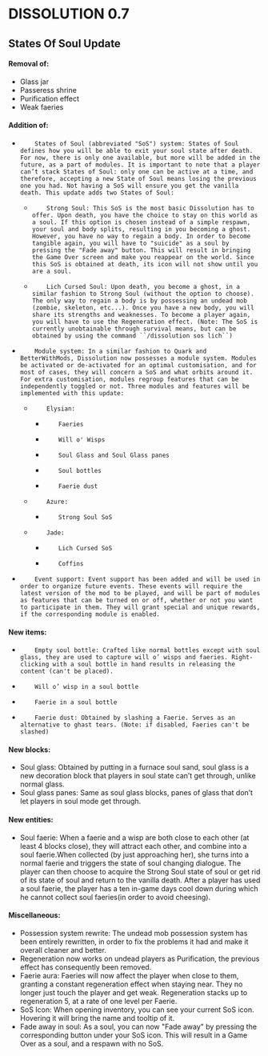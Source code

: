 # DISSOLUTION 0.7

## States Of Soul Update

#### Removal of:

- Glass jar
- Passeress shrine
- Purification effect
- Weak faeries

#### Addition of:

-         States of Soul (abbreviated "SoS") system: States of Soul defines how you will be able to exit your soul state after death. For now, there is only one available, but more will be added in the future, as a part of modules. It is important to note that a player can’t stack States of Soul: only one can be active at a time, and therefore, accepting a new State of Soul means losing the previous one you had. Not having a SoS will ensure you get the vanilla death. This update adds two States of Soul:
     -         Strong Soul: This SoS is the most basic Dissolution has to offer. Upon death, you have the choice to stay on this world as a soul. If this option is chosen instead of a simple respawn, your soul and body splits, resulting in you becoming a ghost. However, you have no way to regain a body. In order to become tangible again, you will have to "suicide" as a soul by pressing the "Fade away" button. This will result in bringing the Game Over screen and make you reappear on the world. Since this SoS is obtained at death, its icon will not show until you are a soul.
     -         Lich Cursed Soul: Upon death, you become a ghost, in a similar fashion to Strong Soul (without the option to choose). The only way to regain a body is by possessing an undead mob (zombie, skeleton, etc...). Once you have a new body, you will share its strengths and weaknesses. To become a player again, you will have to use the Regeneration effect. (Note: The SoS is currently unobtainable through survival means, but can be obtained by using the command ``/dissolution sos lich``)
-         Module system: In a similar fashion to Quark and BetterWithMods, Dissolution now possesses a module system. Modules be activated or de-activated for an optimal customisation, and for most of cases, they will concern a SoS and what orbits around it. For extra customisation, modules regroup features that can be independently toggled or not. Three modules and features will be implemented with this update: 
     -         Elysian:
          -         Faeries
          -         Will o' Wisps
          -         Soul Glass and Soul Glass panes
          -         Soul bottles
          -         Faerie dust
     -         Azure:
          -         Strong Soul SoS
     -         Jade:
          -         Lich Cursed SoS
          -         Coffins
-         Event support: Event support has been added and will be used in order to organize future events. These events will require the latest version of the mod to be played, and will be part of modules as features that can be turned on or off, whether or not you want to participate in them. They will grant special and unique rewards, if the corresponding module is enabled.

#### New items:

-         Empty soul bottle: Crafted like normal bottles except with soul glass, they are used to capture will o’ wisps and faeries. Right-clicking with a soul bottle in hand results in releasing the content (can't be placed).
-         Will o’ wisp in a soul bottle
-         Faerie in a soul bottle
-         Faerie dust: Obtained by slashing a Faerie. Serves as an alternative to ghast tears. (Note: if disabled, Faeries can't be slashed)

#### New blocks:

- Soul glass: Obtained by putting in a furnace soul sand, soul glass is a new decoration block that players in soul state can’t get through, unlike normal glass.
- Soul glass panes: Same as soul glass blocks, panes of glass that don’t let players in soul mode get through. 

#### New entities:

- Soul faerie: When a faerie and a wisp are both close to each other (at least 4 blocks close), they will attract each other, and combine into a soul faerie.When collected (by just approaching her), she turns into a normal faerie and triggers the state of soul changing dialogue. The player can then choose to acquire the Strong Soul state of soul or get rid of its state of soul and return to the vanilla death. After a player has used a soul faerie, the player has a ten in-game days cool down during which he cannot collect soul faeries(in order to avoid cheesing).

#### Miscellaneous:

- Possession system rewrite: The undead mob possession system has been entirely rewritten, in order to fix the problems it had and make it overall cleaner and better.
- Regeneration now works on undead players as Purification, the previous effect has consequently been removed.
- Faerie aura: Faeries will now affect the player when close to them, granting a constant regeneration effect when staying near. They no longer just touch the player and get weak. Regeneration stacks up to regeneration 5, at a rate of one level per Faerie.
- SoS Icon: When opening inventory, you can see your current SoS icon. Hovering it will bring the name and tooltip of it.
- Fade away in soul: As a soul, you can now "Fade away" by pressing the corresponding button under your SoS icon. This will result in a Game Over as a soul, and a respawn with no SoS.